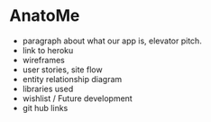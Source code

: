# AnatoMe
 - paragraph about what our app is, elevator pitch.
 - link to heroku
 - wireframes
 - user stories, site flow
 - entity relationship diagram
 - libraries used
 - wishlist / Future development
 - git hub links 